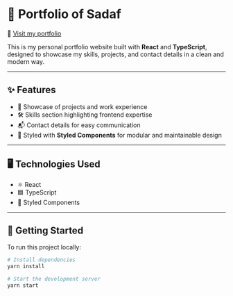 # 🌟 Portfolio of Sadaf  

🔗 [Visit my portfolio](https://sadafamininia-portfolio.vercel.app/)  

This is my personal portfolio website built with **React** and **TypeScript**, designed to showcase my skills, projects, and contact details in a clean and modern way.  

---

## ✨ Features  
- 📂 Showcase of projects and work experience  
- 🛠️ Skills section highlighting frontend expertise  
- 📬 Contact details for easy communication  
- 🎨 Styled with **Styled Components** for modular and maintainable design  

---

## 🖥️ Technologies Used  
- ⚛️ React  
- 🟦 TypeScript  
- 💅 Styled Components  

---

## 🚀 Getting Started  

To run this project locally:  

```bash
# Install dependencies
yarn install

# Start the development server
yarn start
